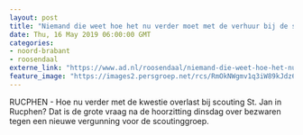 ```yaml
---
layout: post
title: "Niemand die weet hoe het nu verder moet met de verhuur bij de scouting"
date: Thu, 16 May 2019 06:00:00 GMT
categories: 
- noord-brabant 
- roosendaal 
externe_link: "https://www.ad.nl/roosendaal/niemand-die-weet-hoe-het-nu-verder-moet-met-de-verhuur-bij-de-scouting~a67605b7/"
feature_image: "https://images2.persgroep.net/rcs/RmOkNWgmv1q3iW89kJdz6Vn9vtI/diocontent/148434621/_fitwidth/400/?appId=21791a8992982cd8da851550a453bd7f&quality=0.7"
---
```


RUCPHEN - Hoe nu verder met de kwestie overlast bij scouting St. Jan in Rucphen? Dat is de grote vraag na de hoorzitting dinsdag over bezwaren tegen een nieuwe vergunning voor de scoutinggroep.
